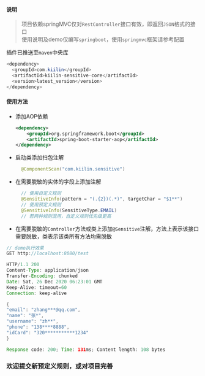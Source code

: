 #### 说明
> 项目依赖springMVC仅对`RestController`接口有效，即返回`JSON`格式的接口   
> 使用说明及demo仅编写`springboot`，使用`springmvc`框架请参考配置   

插件已推送至`maven`中央库
 ```java
 <dependency>
   <groupId>com.kiilin</groupId>
   <artifactId>kiilin-sensitive-core</artifactId>
   <version>latest_version</version>
 </dependency>
 ```

#### 使用方法
- 添加AOP依赖
  ```xml
  <dependency>
      <groupId>org.springframework.boot</groupId>
      <artifactId>spring-boot-starter-aop</artifactId>
  </dependency>
  ```
  
- 启动类添加扫包注解
  ```java
    @ComponentScan("com.kiilin.sensitive")
  ```

- 在需要脱敏的实体的字段上添加注解
  ```java
    // 使用自定义规则
    @SensitiveInfo(pattern = "(.{2})(.*)", targetChar = "$1**")
    // 使用预定义规则
    @SensitiveInfo(SensitiveType.EMAIL)
    // 若两种规则混用，自定义规则优先级更高
  ```


- 在需要脱敏的`Controller`方法或类上添加`@Sensitive`注解，方法上表示该接口需要脱敏，类表示该类所有方法均需脱敏


```java
// demo执行效果
GET http://localhost:8080/test

HTTP/1.1 200
Content-Type: application/json
Transfer-Encoding: chunked
Date: Sat, 26 Dec 2020 06:23:01 GMT
Keep-Alive: timeout=60
Connection: keep-alive

{
"email": "zhang***@qq.com",
"name": "张*",
"username": "zh**",
"phone": "138****8888",
"idCard": "320***********1234"
}

Response code: 200; Time: 131ms; Content length: 108 bytes

```


### 欢迎提交新预定义规则，或对项目完善